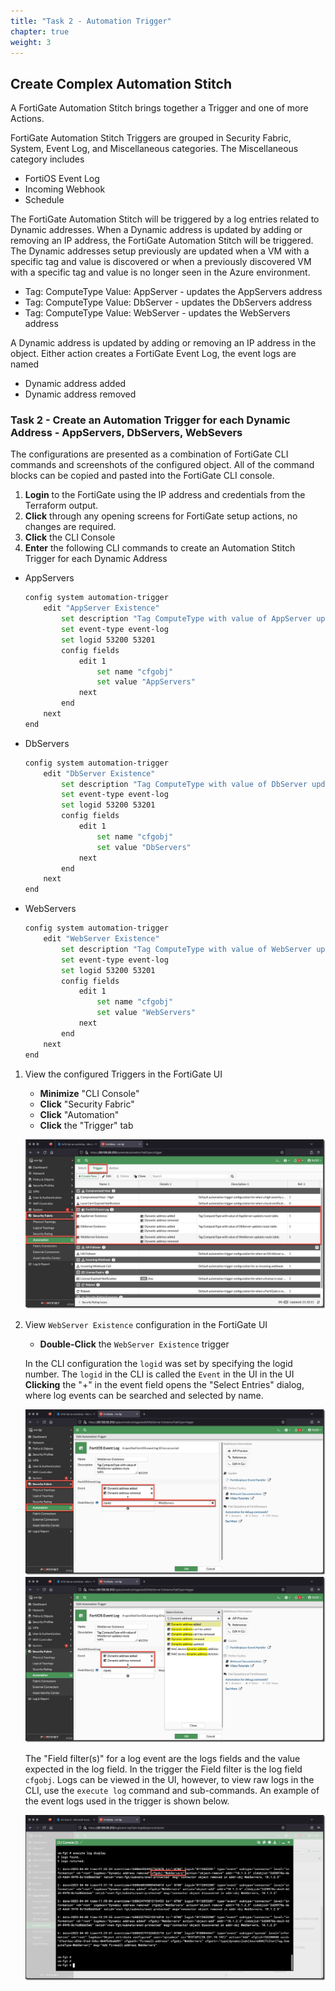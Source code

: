 ```yaml
---
title: "Task 2 - Automation Trigger"
chapter: true
weight: 3
---
```


## Create Complex Automation Stitch

A FortiGate Automation Stitch brings together a Trigger and one of more Actions.

FortiGate Automation Stitch Triggers are grouped in Security Fabric, System, Event Log, and Miscellaneous categories. The Miscellaneous category includes

* FortiOS Event Log
* Incoming Webhook
* Schedule

The FortiGate Automation Stitch will be triggered by a log entries related to Dynamic addresses. When a Dynamic address is updated by adding or removing an IP address, the FortiGate Automation Stitch will be triggered. The Dynamic addresses setup previously are updated when a VM with a specific tag and value is discovered or when a previously discovered VM with a specific tag and value is no longer seen in the Azure environment.

* Tag: ComputeType Value: AppServer - updates the AppServers address
* Tag: ComputeType Value: DbServer - updates the DbServers address
* Tag: ComputeType Value: WebServer - updates the WebServers address

A Dynamic address is updated by adding or removing an IP address in the object. Either action creates a FortiGate Event Log, the event logs are named

* Dynamic address added
* Dynamic address removed

### Task 2 - Create an Automation Trigger for each Dynamic Address - AppServers, DbServers, WebSevers

The configurations are presented as a combination of FortiGate CLI commands and screenshots of the configured object.  All of the command blocks can be copied and pasted into the FortiGate CLI console.

1. **Login** to the FortiGate using the IP address and credentials from the Terraform output.
1. **Click** through any opening screens for FortiGate setup actions, no changes are required.
1. **Click** the CLI Console
1. **Enter** the following CLI commands to create an Automation Stitch Trigger for each Dynamic Address

* AppServers

    ```bash
    config system automation-trigger
        edit "AppServer Existence"
            set description "Tag ComputeType with value of AppServer updates route table."
            set event-type event-log
            set logid 53200 53201
            config fields
                edit 1
                    set name "cfgobj"
                    set value "AppServers"
                next
            end
        next
    end
    ```

* DbServers

    ```bash
    config system automation-trigger
        edit "DbServer Existence"
            set description "Tag ComputeType with value of DbServer updates route table."
            set event-type event-log
            set logid 53200 53201
            config fields
                edit 1
                    set name "cfgobj"
                    set value "DbServers"
                next
            end
        next
    end
    ```

* WebServers

    ```bash
    config system automation-trigger
        edit "WebServer Existence"
            set description "Tag ComputeType with value of WebServer updates route table."
            set event-type event-log
            set logid 53200 53201
            config fields
                edit 1
                    set name "cfgobj"
                    set value "WebServers"
                next
            end
        next
    end
    ```

1. View the configured Triggers in the FortiGate UI
    * **Minimize** "CLI Console"
    * **Click** "Security Fabric"
    * **Click** "Automation"
    * **Click** the "Trigger" tab

    ![complexstitchtask2-1](../images/complex_stitch_task2-01.jpg)

1. View `WebServer Existence` configuration in the FortiGate UI
    * **Double-Click** the `WebServer Existence` trigger

    In the CLI configuration the `logid` was set by specifying the logid number. The `logid` in the CLI is called the `Event` in the UI in the UI **Clicking** the "+" in the event field opens the "Select Entries" dialog, where log events can be searched and selected by name.

    ![complexstitchtask2-2](../images/complex_stitch_task2-02.jpg)
    ![complexstitchtask2-3](../images/complex_stitch_task2-03.jpg)

    The "Field filter(s)" for a log event are the logs fields and the value expected in the log field.  In the trigger the Field filter is the log field `cfgobj`. Logs can be viewed in the UI, however, to view raw logs in the CLI, use the `execute log` command and sub-commands. An example of the event logs used in the trigger is shown below.

    ![complexstitchtask2-4](../images/complex_stitch_task2-04.jpg)
